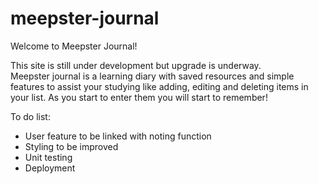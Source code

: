 # meepster-journal
Welcome to Meepster Journal!

This site is still under development but upgrade is underway.   
Meepster journal is a learning diary with saved resources and simple features to assist your studying
like adding, editing and deleting items in your list. As you start to enter them you will start to remember!

To do list:
- User feature to be linked with noting function
- Styling to be improved
- Unit testing
- Deployment





